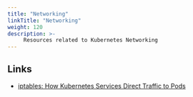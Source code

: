 ```yaml
---
title: "Networking"
linkTitle: "Networking"
weight: 120
description: >-
     Resources related to Kubernetes Networking
---
```


## Links

- [iptables: How Kubernetes Services Direct Traffic to Pods](https://dustinspecker.com/posts/iptables-how-kubernetes-services-direct-traffic-to-pods/)
